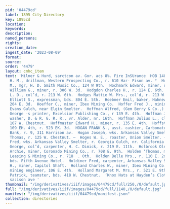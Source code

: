 ```yaml
---
pid: '04479cd'
label: 1895 City Directory
key: 1895cd
location: 
keywords: 
description: 
named_persons: 
rights: 
creation_date: 
ingest_date: '2023-08-09'
format: 
source: 
order: '4479'
layout: cmhc_item
text: 'Milner & Hurd, sarctcon av. Gor. acs 8%. Fire InSUrance  HOB 148 HOL Hobart
  H. M., drillman, Western Prospecting Co., r. 610 Har- Fison av. °  Hobson Charles
  M., mgr, H. D. Smith Music Co., 124 W 9th.  Hochmark Edward, miner, r. 522 W. Front.  Hocking
  William G., miner, r. 306 W. 3d.  Hodgdon Charles H., r. 124 E. 6th.  Hodges John
  L. D., col’d, r. 213 W. 6th.  Hodges Mattie W. Mrs., col’d, r. 213 W. 6th.  Hodgkins
  Elliott S., expressman, bds. 804 E. 5th.  Hoebner Emil, baker, Hahnewald Bros.,
  204 E. 3d.  Hoeffer C., miner, Ibex Mining Co.  Hoffer Fred J., mining,r. ns. Big
  Evans Gulch, near Elgin Smelter.  Hoffman Alfred, (Gem Berry & Co.,) r.125 W. 8th.  Hoffman
  George -s printer, Excelsior Publishing Co., r 139 E. 4th.  Hoffman John, boiler
  washer, D. & R. G. R. R., vr. Alder, nr. 16th.  Hoffman Julius L., clk, Hugh Kelly,
  107 W. Chestnut.  Hoffmaster Edward H., miner, r. 135 E. 4th.  Hoffstead Iver, tailor,
  109 EH. 4th, r. 523 EK. 3d.  HOGAN FRANK &., asst. cashier, Carbonate’ National
  Bank, r. 9, 311 Harrison av.  Hogan Joseph, wks. Arkansas Valley Smelter.  Hogan
  Thomas, r. 125 W. Chestnut. —  Hoges W. E., roaster, Union Smelter. -  Hoheider
  Fred, wks. Arkansas Valley Smelter, r. Georgia Gulch, nr. California Gulch.  Holcomb
  George, col’d, carpenter, H. C. Dimick, r. 219 E. 11th.  Holbrook Ole, r. Bucktown.  Holden
  Archie, miner, Coronado Mining Co., r. 708 E. 9th.  Holden ‘Thomas, miner, Union
  Leasing & Mining Co., r. 718  . Oth.  Holden Belle Mrs., r. 110 E. 2d.  Holder Frank,
  bds. Fifth Avenue Hotel.  Holdiner Fred, carpenter, Arkansas Valley Smelter.  Holender
  H., miner, Capitol Shaft.  Holland Charles W., miner, Ibex Mining Co.  Holland George,
  mining engineer, 106 E. 4th.  Holland Margaret M. Mrs., r. 521 E. 9th.  Holland
  Patrick, teamster, bds. 418 W. Chestnut.  ‘Knox Hats at Hayden’s Clothing Store
  sa:ison ave '
thumbnail: "/img/derivatives/iiif/images/04479cd/full/250,/0/default.jpg"
full: "/img/derivatives/iiif/images/04479cd/full/1140,/0/default.jpg"
manifest: "/img/derivatives/iiif/04479cd/manifest.json"
collection: directories
---
```

